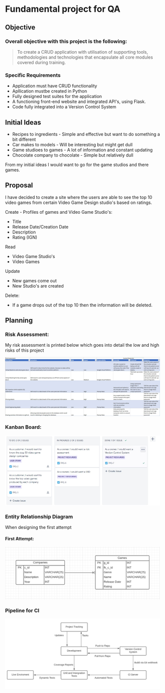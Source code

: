 # Fundamental project for QA

## Objective 
### Overall objective with this project is the following:

> To create a CRUD application with utilisation of supporting tools,
> methodologies and technologies that encapsulate all core modules
> covered during training.

### Specific Requirements
* Application must have CRUD functionality
* Apllication mustbe created in Python
* Fully designed test suites for the application
* A functioning front-end website and integrated API's, using Flask.
* Code fully integrated into a Version Control System

## Initial Ideas

* Recipes to ingredients - Simple and effective but want to do something a bit different
* Car makes to models - Will be interesting but might get dull
* Game studioes to games - A lot of information and constant updating 
* Chocolate company to chocolate - Simple but relatively dull

From my initial ideas I would want to go for the game studios and there games.

## Proposal

I have decided to create a site where the users are able to see the top 10 video games from certain Video Game Design studio's based on ratings.

Create - Profiles of games and Video Game Studio's:
* Title
* Release Date/Creation Date
* Description
* Rating (IGN)

Read
* Video Game Studio's
* Video Games

Update
* New games come out
* New Studio's are created

Delete:
* If a game drops out of the top 10 then the information will be deleted.

## Planning
 
### Risk Assessment:  
My risk assessment is printed below which goes into detail the low and high risks of this project

![Risk Assessment](https://raw.githubusercontent.com/PranayWara/fundemental_project/main/risk_assessment_1.jpg)

### Kanban Board:
![Kanban](https://raw.githubusercontent.com/PranayWara/fundemental_project/main/kanban_board.jpg)

### Entity Relationship Diagram
When designing the first attempt 
#### First Attempt:
![First Attempt](https://raw.githubusercontent.com/PranayWara/fundemental_project/main/initial_ERD.PNG)

### Pipeline for CI
![Pipline](https://raw.githubusercontent.com/PranayWara/fundemental_project/main/pipeline_design.jpg)







